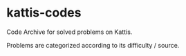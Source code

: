 # kattis-codes

Code Archive for solved problems on Kattis.

Problems are categorized according to its difficulty / source.
